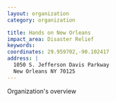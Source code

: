 ```yaml
---
layout: organization
category: organization

title: Hands on New Orleans
impact_area: Disaster Relief
keywords: 
coordinates: 29.959702,-90.102417
address: |
  1050 S. Jefferson Davis Parkway
  New Orleans NY 70125
---
```

Organization's overview
